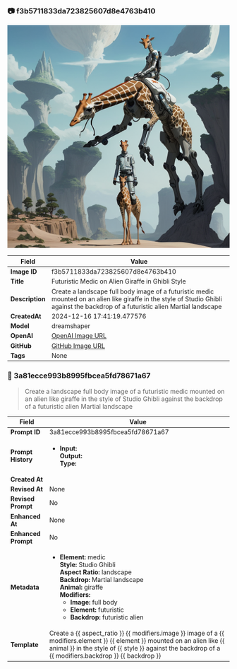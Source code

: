 

### 📷 f3b5711833da723825607d8e4763b410 


![data.id](./f3b5711833da723825607d8e4763b410.jpg)


| Field          | Value                                                                                                                     |
|----------------|---------------------------------------------------------------------------------------------------------------------------|
| **Image ID**             | f3b5711833da723825607d8e4763b410                                                                                                             |
| **Title**           | Futuristic Medic on Alien Giraffe in Ghibli Style                                                                                                       |
| **Description**           | Create a landscape full body image of a futuristic medic mounted on an alien like giraffe in the style of Studio Ghibli against the backdrop of a futuristic alien Martial landscape                                                                                                       |
| **CreatedAt**        | 2024-12-16 17:41:19.477576                                                                                                        |
| **Model**        | dreamshaper                                                                                                        |
| **OpenAI**         | [OpenAI Image URL](http://192.168.1.85:8081/generated-images/b64545250051.png)                                                                                |
| **GitHub**         | [GitHub Image URL](https://raw.githubusercontent.com/Caneta-Silva/studio-ghibli/refs/heads/main/images/f3b5711833da723825607d8e4763b410/f3b5711833da723825607d8e4763b410.jpg)                                                                                |
| **Tags**       | None                                                                                                                   |

### 📜 3a81ecce993b8995fbcea5fd78671a67

> Create a landscape full body image of a futuristic medic mounted on an alien like giraffe in the style of Studio Ghibli against the backdrop of a futuristic alien Martial landscape

| Field          | Value                                                                                                                                                                      |
|----------------|----------------------------------------------------------------------------------------------------------------------------------------------------------------------------|
| **Prompt ID**  | 3a81ecce993b8995fbcea5fd78671a67                                                                                                                                                            |
| **Prompt History** | <ul><li>**Input:**  <br> **Output:**  <br> **Type:** </li></ul> |
| **Created At** |                                                                                                                                                    |
| **Revised At** | None                                                                                                                                                   |
| **Revised Prompt** | No                                                                                                                                                                      |
| **Enhanced At** | None                                                                                                                                                  |
| **Enhanced Prompt** | No                                                                                                                                                                    |
| **Metadata**   | <ul><li>**Element:** medic <br> **Style:** Studio Ghibli <br> **Aspect Ratio:** landscape <br> **Backdrop:** Martial landscape <br> **Animal:** giraffe <br> **Modifiers:**<ul><li>**Image:** full body</li><li>**Element:** futuristic</li><li>**Backdrop:** futuristic alien</li></ul></li></ul> |
| **Template**   | Create a {{ aspect_ratio }} {{ modifiers.image }} image of a {{ modifiers.element }} {{ element }} mounted on an alien like {{ animal }} in the style of {{ style }} against the backdrop of a {{ modifiers.backdrop }} {{ backdrop }}                                                                                                                                           |


